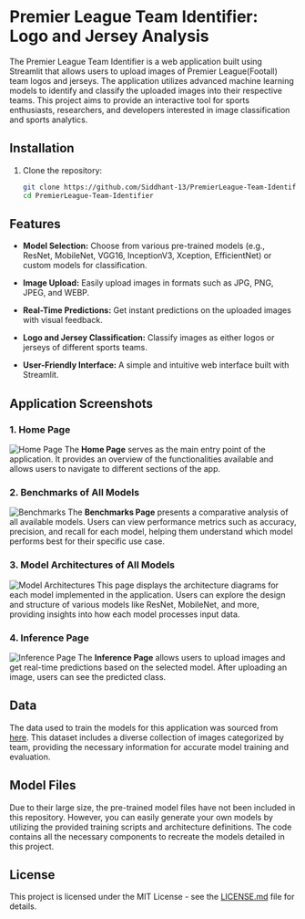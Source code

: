 # Premier League Team Identifier: Logo and Jersey Analysis

The Premier League Team Identifier is a web application built using Streamlit that allows users to upload images of Premier League(Footall) team logos and jerseys. The application utilizes advanced machine learning models to identify and classify the uploaded images into their respective teams. This project aims to provide an interactive tool for sports enthusiasts, researchers, and developers interested in image classification and sports analytics.

## Installation

1. Clone the repository:
   ```bash
   git clone https://github.com/Siddhant-13/PremierLeague-Team-Identifier.git
   cd PremierLeague-Team-Identifier

## Features

* **Model Selection:** Choose from various pre-trained models (e.g., ResNet, MobileNet, VGG16, InceptionV3, Xception, EfficientNet) or custom models for classification.

* **Image Upload:** Easily upload images in formats such as JPG, PNG, JPEG, and WEBP.

* **Real-Time Predictions:** Get instant predictions on the uploaded images with visual feedback.

* **Logo and Jersey Classification:** Classify images as either logos or jerseys of different sports teams.

* **User-Friendly Interface:** A simple and intuitive web interface built with Streamlit.

## Application Screenshots

### 1. Home Page
![Home Page](assets/home.png "Home Page")
The **Home Page** serves as the main entry point of the application. It provides an overview of the functionalities available and allows users to navigate to different sections of the app.
<br>

### 2. Benchmarks of All Models
![Benchmarks](assets/benchmarks.png "Benchmarks of All Models")
The **Benchmarks Page** presents a comparative analysis of all available models. Users can view performance metrics such as accuracy, precision, and recall for each model, helping them understand which model performs best for their specific use case.
<br>

### 3. Model Architectures of All Models
![Model Architectures](assets/model_architectures.png "Model Architectures of All Models")
This page displays the architecture diagrams for each model implemented in the application. Users can explore the design and structure of various models like ResNet, MobileNet, and more, providing insights into how each model processes input data.
<br>

### 4. Inference Page
![Inference Page](assets/inference.png "Inference Page")
The **Inference Page** allows users to upload images and get real-time predictions based on the selected model. After uploading an image, users can see the predicted class.

## Data
The data used to train the models for this application was sourced from [here](https://www.kaggle.com/datasets/alexteboul/english-premier-league-logo-detection-20k-images?utm_source=chatgpt.com). This dataset includes a diverse collection of images categorized by team, providing the necessary information for accurate model training and evaluation.

## Model Files
Due to their large size, the pre-trained model files have not been included in this repository. However, you can easily generate your own models by utilizing the provided training scripts and architecture definitions. The code contains all the necessary components to recreate the models detailed in this project.


## License

This project is licensed under the MIT License - see the [LICENSE.md](LICENSE.md) file for details.
